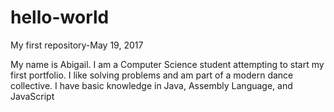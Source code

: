 # hello-world
My first repository-May 19, 2017

My name is Abigail. 
I am a Computer Science student attempting to start my first portfolio.
I like solving problems and am part of a modern dance collective. 
I have basic knowledge in Java, Assembly Language, and JavaScript
